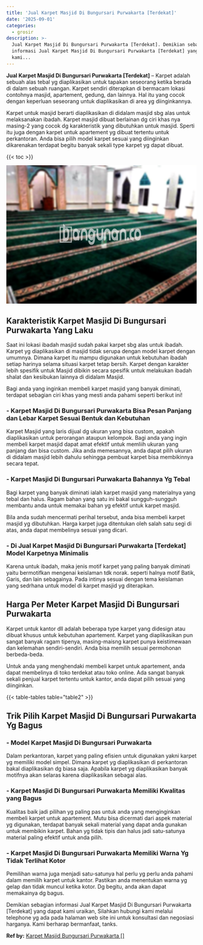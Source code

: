 ```yaml
---
title: 'Jual Karpet Masjid Di Bungursari Purwakarta [Terdekat]'
date: '2025-09-01'
categories:
  - grosir
description: >-
  Jual Karpet Masjid Di Bungursari Purwakarta [Terdekat]. Demikian sebagian
  informasi Jual Karpet Masjid Di Bungursari Purwakarta [Terdekat] yang dapat
  kami...
---
```


**Jual Karpet Masjid Di Bungursari Purwakarta \[Terdekat\]** – Karpet adalah sebuah alas tebal yg diaplikasikan untuk tapakan seseorang ketika berada di dalam sebuah ruangan. Karpet sendiri diterapkan di bermacam lokasi contohnya masjid, apartement, gedung, dan lainnya. Hal itu yang cocok dengan keperluan seseorang untuk diaplikasikan di area yg diinginkannya.

Karpet untuk masjid berarti diaplikasikan di didalam masjid sbg alas untuk melaksanakan ibadah. Karpet masjid dibuat berlainan dg ciri khas nya masing-2 yang cocok dg karakteristik yang dibutuhkan untuk masjid. Sperti itu juga dengan karpet untuk apartement yg dibuat tertentu untuk perkantoran. Anda bisa pilih model karpet sesuai yang diinginkan dikarenakan terdapat begitu banyak sekali type karpet yg dapat dibuat.

{{< toc >}}

![Jual Karpet Masjid Di Bungursari Purwakarta [Terdekat]](/images/grosir-karpet-murah-40.png)

## Karakteristik Karpet Masjid Di Bungursari Purwakarta Yang Laku

Saat ini lokasi ibadah masjid sudah pakai karpet sbg alas untuk ibadah. Karpet yg diaplikasikan di masjid tidak serupa dengan model karpet dengan umumnya. Dimana karpet itu mampu digunakan untuk kebutuhan ibadah setiap harinya selama situasi karpet tetap bersih. Karpet dengan karakter lebih spesifik untuk Masjid dibikin secara spesifik untuk melakukan ibadah shalat dan kesibukan lainnya di didalam Masjid.

Bagi anda yang inginkan membeli karpet masjid yang banyak diminati, terdapat sebagian ciri khas yang mesti anda pahami seperti berikut ini!

### \- Karpet Masjid Di Bungursari Purwakarta Bisa Pesan Panjang dan Lebar Karpet Sesuai Bentuk dan Kebutuhan

Karpet Masjid yang laris dijual dg ukuran yang bisa custom, apakah diaplikasikan untuk perorangan ataupun kelompok. Bagi anda yang ingin membeli karpet masjid dapat amat efektif untuk memliih ukuran yang panjang dan bisa custom. Jika anda memesannya, anda dapat pilih ukuran di didalam masjid lebih dahulu sehingga pembuat karpet bisa membikinnya secara tepat.

### \- Karpet Masjid Di Bungursari Purwakarta Bahannya Yg Tebal

Bagi karpet yang banyak diminati ialah karpet masjid yang materialnya yang tebal dan halus. Ragam bahan yang satu ini bakal sungguh-sungguh membantu anda untuk memakai bahan yg efektif untuk karpet masjid.

Bila anda sudah mencermati perihal tersebut, anda bisa membeli karpet masjid yg dibutuhkan. Harga karpet juga ditentukan oleh salah satu segi di atas, anda dapat membelinya sesuai yang dicari.

### \- Di Jual Karpet Masjid Di Bungursari Purwakarta \[Terdekat\] Model Karpetnya Minimalis

Karena untuk ibadah, maka jenis motif karpet yang paling banyak diminati yaitu bermotifkan mengenai keislaman tdk norak. seperti halnya motif Batik, Garis, dan lain sebagainya. Pada intinya sesuai dengan tema keislaman yang sedrhana untuk model di karpet masjid yg diterapkan.

## Harga Per Meter Karpet Masjid Di Bungursari Purwakarta

Karpet untuk kantor dll adalah beberapa type karpet yang didesign atau dibuat khusus untuk kebutuhan apartement. Karpet yang diaplikasikan pun sangat banyak ragam tipenya, masing-maisng karpet punya keistimewaan dan kelemahan sendiri-sendiri. Anda bisa memilih sesuai permohonan berbeda-beda.

Untuk anda yang menghendaki membeli karpet untuk apartement, anda dapat membelinya di toko terdekat atau toko online. Ada sangat banyak sekali penjual karpet tertentu untuk kantor, anda dapat pilih sesuai yang diinginkan.

{{< table-tables table="table2" >}}

## Trik Pilih Karpet Masjid Di Bungursari Purwakarta Yg Bagus

### \- Model Karpet Masjid Di Bungursari Purwakarta

Dalam perkantoran, karpet yang paling efisien untuk digunakan yakni karpet yg memiliki model simpel. Dimana karpet yg diaplikasikan di perkantoran bakal diaplikasikan dg biasa saja. Apabila karpet yg diaplikasikan banyak motifnya akan selaras karena diaplikasikan sebagai alas.

### \- Karpet Masjid Di Bungursari Purwakarta Memiliki Kwalitas yang Bagus

Kualitas baik jadi pilihan yg paling pas untuk anda yang menginginkan membeli karpet untuk apartement. Mutu bisa dicermati dari aspek material yg digunakan, terdapat banyak sekali material yang dapat anda gunakan untuk membikin karpet. Bahan yg tidak tipis dan halus jadi satu-satunya material paling efektif untuk anda pilih.

### \- Karpet Masjid Di Bungursari Purwakarta Memiliki Warna Yg Tidak Terlihat Kotor

Pemilihan warna juga menjadi satu-satunya hal perlu yg perlu anda pahami dalam memilih karpet untuk kantor. Pastikan anda menentukan warna yg gelap dan tidak muncul ketika kotor. Dg begitu, anda akan dapat memakainya dg bagus.

Demikian sebagian informasi Jual Karpet Masjid Di Bungursari Purwakarta \[Terdekat\] yang dapat kami uraikan, Silahkan hubungi kami melalui telephone yg ada pada halaman web site ini untuk konsultasi dan negosiasi harganya. Kami berharap bermanfaat, tanks.

**Ref by:**  [Karpet Masjid Bungursari Purwakarta []](https://id.wikipedia.org/wiki/Karpet)
